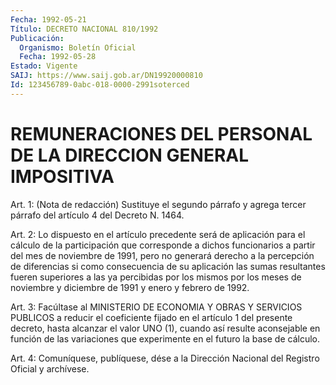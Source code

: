 ```yaml
---
Fecha: 1992-05-21
Título: DECRETO NACIONAL 810/1992
Publicación:
  Organismo: Boletín Oficial
  Fecha: 1992-05-28
Estado: Vigente
SAIJ: https://www.saij.gob.ar/DN19920000810
Id: 123456789-0abc-018-0000-2991soterced
---
```

# REMUNERACIONES DEL PERSONAL DE LA DIRECCION GENERAL IMPOSITIVA

<a id="1"></a>
Art.  1:  (Nota  de  redacción) Sustituye el segundo párrafo y agrega tercer párrafo del  artículo  4  del  Decreto  N.  1464.

<a id="2"></a>
Art.  2:  Lo  dispuesto  en  el  artículo  precedente será de aplicación  para  el cálculo de la participación que corresponde  a dichos funcionarios  a partir del mes de noviembre de 1991, pero no generará derecho a la percepción de diferencias si como consecuencia  de  su  aplicación las  sumas  resultantes  fueren superiores a las ya percibidas por los  mismos  por  los  meses  de noviembre   y  diciembre  de  1991  y  enero  y  febrero  de  1992.

<a id="3"></a>
Art. 3: Facúltase al MINISTERIO DE ECONOMIA Y OBRAS Y SERVICIOS PUBLICOS  a  reducir  el  coeficiente  fijado  en el artículo 1 del presente  decreto,  hasta  alcanzar  el valor UNO (1),  cuando  así resulte aconsejable en función de las  variaciones  que experimente en el futuro la base de cálculo.

<a id="4"></a>
Art.  4: Comuníquese, publíquese, dése a la Dirección Nacional del Registro Oficial y archívese.
